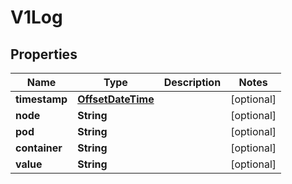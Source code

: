 
# V1Log

## Properties
Name | Type | Description | Notes
------------ | ------------- | ------------- | -------------
**timestamp** | [**OffsetDateTime**](OffsetDateTime.md) |  |  [optional]
**node** | **String** |  |  [optional]
**pod** | **String** |  |  [optional]
**container** | **String** |  |  [optional]
**value** | **String** |  |  [optional]



